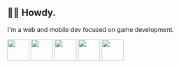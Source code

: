 ## 👋🏽 Howdy.
I'm a web and mobile dev focused on game development.

[<img src="https://upload.wikimedia.org/wikipedia/commons/f/f5/Typescript.svg" height="50px" width="50px" />][typescript] [<img src="https://upload.wikimedia.org/wikipedia/commons/9/99/Unofficial_JavaScript_logo_2.svg" height="50px" width="50px" />][javascript] [<img src="https://marketing.raku.org/id/1533512913/svg" height="50px" width="50px" />][raku] [<img src="https://48pedia.org/images/8/8e/Lua-logo.svg" height="50px" width="50px" />][lua] [<img src="https://raw.githubusercontent.com/edubart/nelua-lang/master/docs/assets/img/nelua-logo.svg" height="50px" width="50px" />][nelua] 

[typescript]: https://typescriptlang.org
[javascript]: https://developer.mozilla.org/en-US/docs/Web/JavaScript
[raku]: https://raku.org
[lua]: https://www.lua.org/
[nelua]: https://nelua.io/


[wax]: https://github.com/LingDong-/wax
[txr]: http://nongnu.org/txr
[php]: https://php.net
[swift]: https://swift.org
[c]: https://en.cppreference.com/w/c
[zig]: https://ziglang.org
[odin]: https://odin-lang.org
[nim]: https://nim-lang.org
[cpp]: https://en.cppreference.com
[janet]: https://www.janet-lang.org/
[haxe]: https://haxe.org
[webassembly]: https://webassembly.org/
[assemblyscript]: https://www.assemblyscript.org/
[rust]: https://rust-lang.org
[elisp]: https://www.gnu.org/software/emacs/manual/html_node/elisp/
[kotlin]: https://kotlinlang.org/
[clojure]: https://clojure.org/
[clojurescript]: https://clojurescript.org/
[godot]: https://godotengine.org
[construct]: https://construct.net
[python]: https://www.python.org/
[ruby]: https://www.ruby-lang.org/en/
[lisp]: https://common-lisp.net/
[red]: http://red-lang.org
[racket]: https://racket-lang.org

